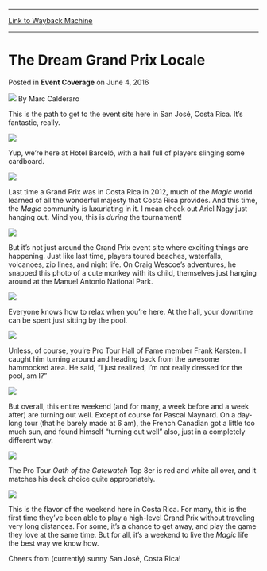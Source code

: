 
---
[Link to Wayback Machine](https://web.archive.org/web/20160608122352/http://magic.wizards.com/en/events/coverage/gpcos16/the-dream-grand-prix-locale-2016-06-04)

[_metadata_:author]:- "Marc Calderaro"
[_metadata_:description]:- "This is the path to get to the event site here in San José, Costa Rica. It’s fantastic, really.&#13; &#13; &#13; &#13; Yup, we’re here at Hotel Barceló, with a hall full of players slinging some cardboard.&#13; &#13;"
[_metadata_:generator]:- "Drupal 7 (http://drupal.org)"
[_metadata_:node]:- "1027481"
[_metadata_:publish_date]:- "2016-06-04"
[_metadata_:source]:- "div-main-content"
[_metadata_:title]:- "The Dream Grand Prix Locale"
[_metadata_:wayback_capture_timestamp]:- "2016-06-08 12:23:52"
[_metadata_:wayback_raw_url]:- "https://web.archive.org/web/20160608122352id_/http://magic.wizards.com/en/events/coverage/gpcos16/the-dream-grand-prix-locale-2016-06-04"
[_metadata_:wayback_url]:- "http://magic.wizards.com/en/events/coverage/gpcos16/the-dream-grand-prix-locale-2016-06-04"
---


The Dream Grand Prix Locale
===========================



 Posted in **Event Coverage**
 on June 4, 2016 






![](https://media.magic.wizards.com/styles/auth_small/public/images/person/calderaro.jpg)
By Marc Calderaro











This is the path to get to the event site here in San José, Costa Rica. It’s fantastic, really.


![](https://media.wizards.com/2016/events/gpcos16/gpcos16_dream_walking.jpg)


Yup, we’re here at Hotel Barceló, with a hall full of players slinging some cardboard.


![](https://media.wizards.com/2016/events/gpcos16/gpcos16_dream_barcelo.jpg)


Last time a Grand Prix was in Costa Rica in 2012, much of the *Magic* world learned of all the wonderful majesty that Costa Rica provides. And this time, the *Magic* community is luxuriating in it. I mean check out Ariel Nagy just hanging out. Mind you, this is *during* the tournament!


![](https://media.wizards.com/2016/events/gpcos16/gpcos16_dream_payoff.jpg)


But it’s not just around the Grand Prix event site where exciting things are happening. Just like last time, players toured beaches, waterfalls, volcanoes, zip lines, and night life. On Craig Wescoe’s adventures, he snapped this photo of a cute monkey with its child, themselves just hanging around at the Manuel Antonio National Park.


![](https://media.wizards.com/2016/events/gpcos16/gpcos16_dream_monkeys.jpg)


Everyone knows how to relax when you’re here. At the hall, your downtime can be spent just sitting by the pool.


![](https://media.wizards.com/2016/events/gpcos16/gpcos16_dream_byes.jpg)


Unless, of course, you’re Pro Tour Hall of Fame member Frank Karsten. I caught him turning around and heading back from the awesome hammocked area. He said, “I just realized, I’m not really dressed for the pool, am I?”


![](https://media.wizards.com/2016/events/gpcos16/gpcos16_dream_karsten.jpg)


But overall, this entire weekend (and for many, a week before and a week after) are turning out well. Except of course for Pascal Maynard. On a day-long tour (that he barely made at 6 am), the French Canadian got a little too much sun, and found himself “turning out well” also, just in a completely different way.


![](https://media.wizards.com/2016/events/gpcos16/gpcos16_dream_maynard.jpg)


The Pro Tour *Oath of the Gatewatch* Top 8er is red and white all over, and it matches his deck choice quite appropriately.


![](https://media.wizards.com/2016/events/gpcos16/gpcos16_dream_spires.jpg)


This is the flavor of the weekend here in Costa Rica. For many, this is the first time they’ve been able to play a high-level Grand Prix without traveling very long distances. For some, it’s a chance to get away, and play the game they love at the same time. But for all, it’s a weekend to live the *Magic* life the best way we know how.


Cheers from (currently) sunny San José, Costa Rica!







